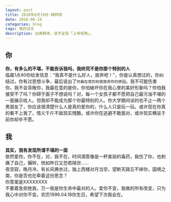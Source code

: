 ```yaml
---
layout: post
title: 2018年6月19日-晴转雨
date: 2018-06-18
categories: blog
tags: 我的日志
description: 远离群体，说不定有「上帝视角」。
---
```


## 你
**你，有多么的不堪，不能告诉我吗，我终究不是你那个特别的人**  
临晨1点40你给发信息：“我真不是什么好人，放弃吧！”，你是认真想过的，你纠结过，你有过思想斗争，最后说出了`你最在意的劝我放弃你的原因`。我不可能伤害你，我不会背叛你，我最在意的是你，你怕破坏你在我心里的美好形象吗？你怕我接受不了吗？你碍于面子不想说吗？对，每一个女孩子都不愿把自己最污浊不堪的一面展示给人。但我却不能成为那个你最特别的人。你大学期间谈的也不止一两个男朋友了，你应该很清楚什么人是真的爱你的，什么人只是玩一玩。或许现在你真的看不上我了，情义千斤不敌现实残酷，或许你在逃避不敢面对，或许现实横亘于前你却步不愿。

## 我
**其实，我有发现所谓不堪的一面**  
依然爱你，你不在，对，我不在，时间滴答像是一杯美丽的毒药，我伤了你，也刺痛了自己，辗转，恍如昨日又恐若隔世......   
夜空寂，皓月冷，有长风拂衣过，独上西楼对月当空，望断天路忘不掉你，国境之南，你是否也在牵着这份思念？   
你答案是XXXXXXXX  
不要着急拒绝我，万一我是你生命中最对的人。爱你不变，我做的所有改变，只为我心中对你不变。农历1996.04.18你生日，希望下次我会在。

